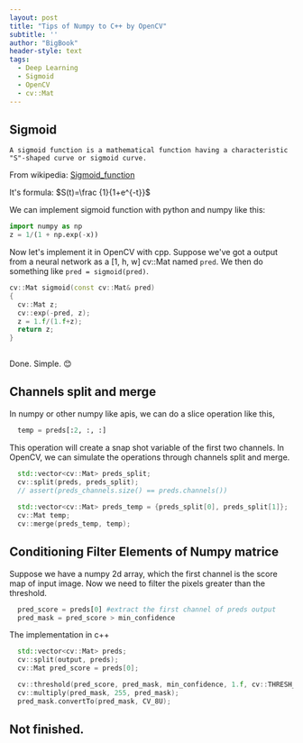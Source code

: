 ```yaml
---
layout: post
title: "Tips of Numpy to C++ by OpenCV"
subtitle: ''
author: "BigBook"
header-style: text
tags:
  - Deep Learning
  - Sigmoid
  - OpenCV
  - cv::Mat
---
```



## Sigmoid


``` text
A sigmoid function is a mathematical function having a characteristic "S"-shaped curve or sigmoid curve.
```
From wikipedia: [Sigmoid_function](https://en.wikipedia.org/wiki/Sigmoid_function)

It's formula: $S(t)=\frac {1}{1+e^{-t}}$

We can implement sigmoid function with python and numpy like this:

```python
import numpy as np
z = 1/(1 + np.exp(-x))
```

Now let's implement it in OpenCV with cpp. Suppose we've got a output from a neural network as a [1, h, w] cv::Mat named `pred`. We then do something like `pred = sigmoid(pred)`.

```cpp
cv::Mat sigmoid(const cv::Mat& pred)
{
  cv::Mat z;
  cv::exp(-pred, z);
  z = 1.f/(1.f+z);
  return z;
}  
	
```

Done. Simple. 😊 

## Channels split and merge

In numpy or other numpy like apis, we can do a slice operation like this,

```python
  temp = preds[:2, :, :]
```

This operation will create a snap shot variable of the first two channels. In OpenCV, we can simulate the operations through channels split and merge.

```cpp
  std::vector<cv::Mat> preds_split;
  cv::split(preds, preds_split);
  // assert(preds_channels.size() == preds.channels())
  
  std::vector<cv::Mat> preds_temp = {preds_split[0], preds_split[1]};
  cv::Mat temp;
  cv::merge(preds_temp, temp);
```

## Conditioning Filter Elements of Numpy matrice

Suppose we have a numpy 2d array, which the first channel is the score map of input image. Now we need to filter the pixels greater than the threshold. 

```python
  pred_score = preds[0] #extract the first channel of preds output
  pred_mask = pred_score > min_confidence 
```

The implementation in c++

```cpp
  std::vector<cv::Mat> preds;
  cv::split(output, preds);
  cv::Mat pred_score = preds[0];

  cv::threshold(pred_score, pred_mask, min_confidence, 1.f, cv::THRESH_BINARY);
  cv::multiply(pred_mask, 255, pred_mask);
  pred_mask.convertTo(pred_mask, CV_8U);
```


## Not finished.